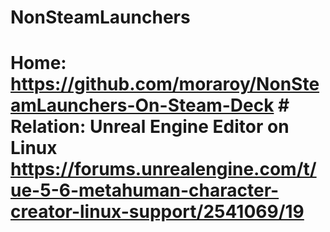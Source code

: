 # NonSteamLaunchers
# Home: https://github.com/moraroy/NonSteamLaunchers-On-Steam-Deck # Relation: Unreal Engine Editor on Linux https://forums.unrealengine.com/t/ue-5-6-metahuman-character-creator-linux-support/2541069/19
